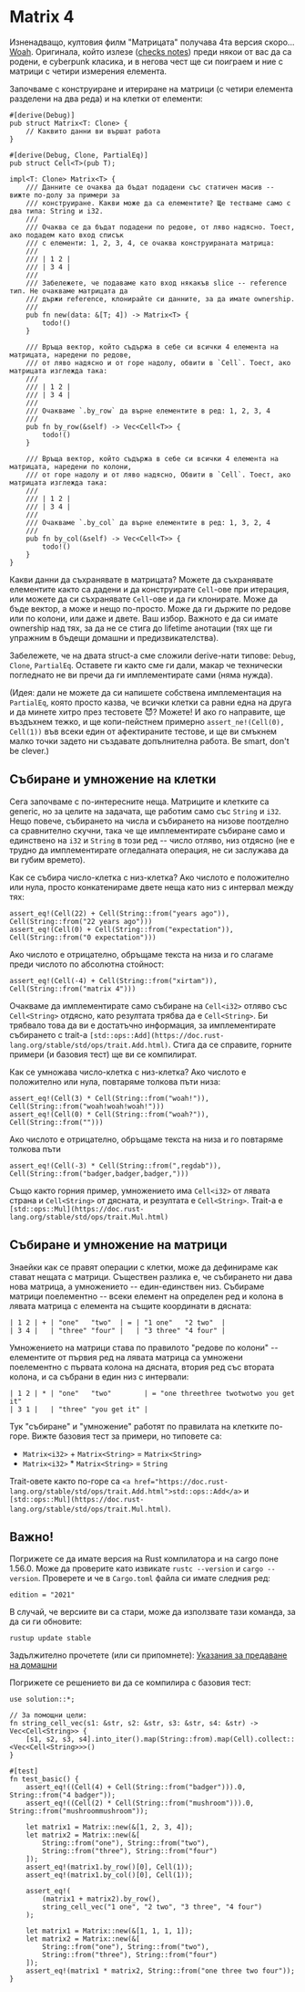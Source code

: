 # Matrix 4

Изненадващо, култовия филм "Матрицата" получава 4та версия скоро... [Woah](https://www.youtube.com/watch?v=9ix7TUGVYIo). Оригинала, който излезе ([checks notes](https://en.wikipedia.org/wiki/The_Matrix)) преди някои от вас да са родени, е cyberpunk класика, и в негова чест ще си поиграем и ние с матрици с четири измерения елемента.

Започваме с конструиране и итериране на матрици (с четири елемента разделени на два реда) и на клетки от елементи:

```
#[derive(Debug)]
pub struct Matrix<T: Clone> {
    // Каквито данни ви вършат работа
}

#[derive(Debug, Clone, PartialEq)]
pub struct Cell<T>(pub T);

impl<T: Clone> Matrix<T> {
    /// Данните се очаква да бъдат подадени със статичен масив -- вижте по-долу за примери за
    /// конструиране. Какви може да са елементите? Ще тестваме само с два типа: String и i32.
    ///
    /// Очаква се да бъдат подадени по редове, от ляво надясно. Тоест, ако подадем като вход списък
    /// с елементи: 1, 2, 3, 4, се очаква конструираната матрица:
    ///
    /// | 1 2 |
    /// | 3 4 |
    ///
    /// Забележете, че подаваме като вход някакъв slice -- reference тип. Не очакваме матрицата да
    /// държи reference, клонирайте си данните, за да имате ownership.
    ///
    pub fn new(data: &[T; 4]) -> Matrix<T> {
        todo!()
    }

    /// Връща вектор, който съдържа в себе си всички 4 елемента на матрицата, наредени по редове,
    /// от ляво надясно и от горе надолу, обвити в `Cell`. Тоест, ако матрицата изглежда така:
    ///
    /// | 1 2 |
    /// | 3 4 |
    ///
    /// Очакваме `.by_row` да върне елементите в ред: 1, 2, 3, 4
    ///
    pub fn by_row(&self) -> Vec<Cell<T>> {
        todo!()
    }

    /// Връща вектор, който съдържа в себе си всички 4 елемента на матрицата, наредени по колони,
    /// от горе надолу и от ляво надясно, Обвити в `Cell`. Тоест, ако матрицата изглежда така:
    ///
    /// | 1 2 |
    /// | 3 4 |
    ///
    /// Очакваме `.by_col` да върне елементите в ред: 1, 3, 2, 4
    ///
    pub fn by_col(&self) -> Vec<Cell<T>> {
        todo!()
    }
}
```

Какви данни да съхранявате в матрицата? Можете да съхранявате елементите както са дадени и да конструирате ```Cell```-ове при итерация, или можете да си съхранявате ```Cell```-ове и да ги клонирате. Може да бъде вектор, а може и нещо по-просто. Може да ги държите по редове или по колони, или даже и двете. Ваш избор. Важното е да си имате ownership над тях, за да не се стига до lifetime анотации (тях ще ги упражним в бъдещи домашни и предизвикателства).

Забележете, че на двата struct-а сме сложили derive-нати типове: ```Debug```, ```Clone```, ```PartialEq```. Оставете ги както сме ги дали, макар че технически погледнато не ви пречи да ги имплементирате сами (няма нужда).

(Идея: дали не можете да си напишете собствена имплементация на ```PartialEq```, която просто казва, че всички клетки са равни една на друга и да минете хитро през тестовете 😈? Можете! И ако го направите, ще въздъхнем тежко, и ще копи-пейстнем примерно ```assert_ne!(Cell(0), Cell(1))``` във всеки един от афектираните тестове, и ще ви смъкнем малко точки задето ни създавате допълнителна работа. Be smart, don't be clever.)


## Събиране и умножение на клетки

Сега започваме с по-интересните неща. Матриците и клетките са generic, но за целите на задачата, ще работим само със ```String``` и ```i32```. Нещо повече, събирането на числа и събирането на низове поотделно са сравнително скучни, така че ще имплементирате събиране само и единствено на ```i32``` и ```String``` в този ред -- число отляво, низ отдясно (не е трудно да имплементирате огледалната операция, не си заслужава да ви губим времето).

Как се събира число-клетка с низ-клетка? Ако числото е положително или нула, просто конкатенираме двете неща като низ с интервал между тях:

```
assert_eq!(Cell(22) + Cell(String::from("years ago")), Cell(String::from("22 years ago")))
assert_eq!(Cell(0) + Cell(String::from("expectation")), Cell(String::from("0 expectation")))
```

Ако числото е отрицателно, обръщаме текста на низа и го слагаме преди числото по абсолютна стойност:

```
assert_eq!(Cell(-4) + Cell(String::from("xirtam")), Cell(String::from("matrix 4")))
```

Очакваме да имплементирате само събиране на ```Cell<i32>``` отляво със ```Cell<String>``` отдясно, като резултата трябва да е ```Cell<String>```. Би трябвало това да ви е достатъчно информация, за имплементирате събирането с trait-а ```[std::ops::Add](https://doc.rust-lang.org/stable/std/ops/trait.Add.html)```. Стига да се справите, горните примери (и базовия тест) ще ви се компилират.

Как се умножава число-клетка с низ-клетка? Ако числото е положително или нула, повтаряме толкова пъти низа:

```
assert_eq!(Cell(3) * Cell(String::from("woah!")), Cell(String::from("woah!woah!woah!")))
assert_eq!(Cell(0) * Cell(String::from("woah?")), Cell(String::from("")))
```

Ако числото е отрицателно, обръщаме текста на низа и го повтаряме толкова пъти

```
assert_eq!(Cell(-3) * Cell(String::from(",regdab")), Cell(String::from("badger,badger,badger,")))
```

Също както горния пример, умножението има ```Cell<i32>``` от лявата страна и ```Cell<String>``` от дясната, и резултата е ```Cell<String>```. Trait-а е ```[std::ops::Mul](https://doc.rust-lang.org/stable/std/ops/trait.Mul.html)```

## Събиране и умножение на матрици

Знаейки как се правят операции с клетки, може да дефинираме как стават нещата с матрици. Съществен разлика е, че събирането ни дава нова матрица, а умножението -- един-единствен низ. Събираме матрици поелементно -- всеки елемент на определен ред и колона в лявата матрица с елемента на същите координати в дясната:

```
| 1 2 | + | "one"   "two"  | = | "1 one"   "2 two"  |
| 3 4 |   | "three" "four" |   | "3 three" "4 four" |
```

Умножението на матрици става по правилото "редове по колони" -- елементите от първия ред на лявата матрица са умножени поелементно с първата колона на дясната, втория ред със втората колона, и са събрани в един низ с интервали:

```
| 1 2 | * | "one"   "two"        | = "one threethree twotwotwo you get it"
| 3 1 |   | "three" "you get it" |
```

Тук "събиране" и "умножение" работят по правилата на клетките по-горе. Вижте базовия тест за примери, но типовете са:

- ```Matrix<i32>``` + ```Matrix<String>``` = ```Matrix<String>```
- ```Matrix<i32>``` * ```Matrix<String>``` = ```String```

Trait-овете както по-горе са ```<a href="https://doc.rust-lang.org/stable/std/ops/trait.Add.html">std::ops::Add</a>``` и ```[std::ops::Mul](https://doc.rust-lang.org/stable/std/ops/trait.Mul.html)```.

## Важно!

Погрижете се да имате версия на Rust компилатора и на cargo поне 1.56.0. Може да проверите като извикате ```rustc --version``` и ```cargo --version```. Проверете и че в ```Cargo.toml``` файла си имате следния ред:

```
edition = "2021"
```

В случай, че версиите ви са стари, може да използвате тази команда, за да си ги обновите:

```rustup update stable```

Задължително прочетете (или си припомнете): [Указания за предаване на домашни](https://fmi.rust-lang.bg/guides/tasks)

Погрижете се решението ви да се компилира с базовия тест:
```
use solution::*;

// За помощни цели:
fn string_cell_vec(s1: &str, s2: &str, s3: &str, s4: &str) -> Vec<Cell<String>> {
    [s1, s2, s3, s4].into_iter().map(String::from).map(Cell).collect::<Vec<Cell<String>>>()
}

#[test]
fn test_basic() {
    assert_eq!((Cell(4) + Cell(String::from("badger"))).0, String::from("4 badger"));
    assert_eq!((Cell(2) * Cell(String::from("mushroom"))).0, String::from("mushroommushroom"));

    let matrix1 = Matrix::new(&[1, 2, 3, 4]);
    let matrix2 = Matrix::new(&[
        String::from("one"), String::from("two"),
        String::from("three"), String::from("four")
    ]);
    assert_eq!(matrix1.by_row()[0], Cell(1));
    assert_eq!(matrix1.by_col()[0], Cell(1));

    assert_eq!(
        (matrix1 + matrix2).by_row(),
        string_cell_vec("1 one", "2 two", "3 three", "4 four")
    );

    let matrix1 = Matrix::new(&[1, 1, 1, 1]);
    let matrix2 = Matrix::new(&[
        String::from("one"), String::from("two"),
        String::from("three"), String::from("four")
    ]);
    assert_eq!(matrix1 * matrix2, String::from("one three two four"));
}
```

